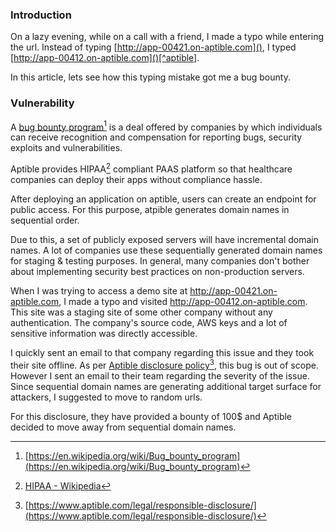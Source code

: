 <!--
.. title: A Typo Got Me $100 Bug Bounty
.. slug: typo
.. date: 2021-09-06 08:52:19 UTC+05:30
.. tags:
.. category:
.. link:
.. description:
.. type: text
-->

### Introduction

On a lazy evening, while on a call with a friend, I made a typo while entering the url. Instead of typing [http://app-00421.on-aptible.com](), I typed [http://app-00412.on-aptible.com]()[^aptible].


In this article, lets see how this typing mistake got me a bug bounty.


### Vulnerability

A [bug bounty program]()[^bb] is a deal offered by companies by which individuals can receive recognition and compensation for reporting bugs, security exploits and vulnerabilities.

Aptible provides HIPAA[^hipaa] compliant PAAS platform so that healthcare companies can deploy their apps without compliance hassle.

After deploying an application on aptible, users can create an endpoint for public access. For this purpose, atpible generates domain names in sequential order.

Due to this, a set of publicly exposed servers will have incremental domain names. A lot of companies use these sequentially generated domain names for staging & testing purposes. In general, many companies don't bother about implementing security best practices on non-production servers.

When I was trying to access a demo site at http://app-00421.on-aptible.com, I made a typo and visited http://app-00412.on-aptible.com. This site was a staging site of some other company without any authentication. The company's source code, AWS keys and a lot of sensitive information was directly accessible.

I quickly sent an email to that company regarding this issue and they took their site offline. As per [Aptible disclosure policy]()[^disclosure], this bug is out of scope. However I sent an email to their team regarding the severity of the issue. Since sequential domain names are generating additional target surface for attackers, I suggested to move to random urls.

For this disclosure, they have provided a bounty of 100$ and Aptible decided to move away from sequential domain names.



[^aptible]: URL has been changed for anonimity.

[^bb]: [https://en.wikipedia.org/wiki/Bug_bounty_program](https://en.wikipedia.org/wiki/Bug_bounty_program)

[^hipaa]: [HIPAA - Wikipedia](https://en.wikipedia.org/wiki/Health_Insurance_Portability_and_Accountability_Act)

[^disclosure]: [https://www.aptible.com/legal/responsible-disclosure/](https://www.aptible.com/legal/responsible-disclosure/)
